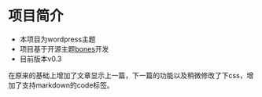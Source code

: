 # 项目简介
- 本项目为wordpress主题
- 项目基于开源主题[bones](https://github.com/eddiemachado/bones)开发
- 目前版本v0.3

在原来的基础上增加了文章显示上一篇，下一篇的功能以及稍微修改了下css，增加了支持markdown的code标签。